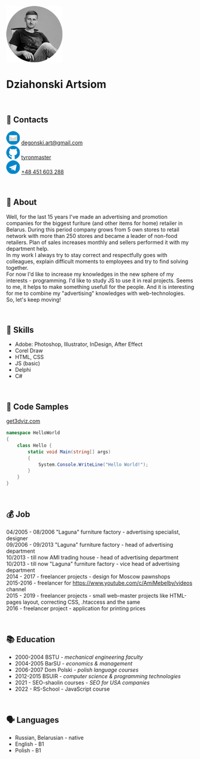 ![Dziahonski Artsiom](assets/img/photo.png)

# Dziahonski Artsiom

&nbsp;

## 📡 Contacts

![email](assets/img/mail-48.png) [degonski.art@gmail.com](mailto:degonski.art@gmail.com)\
![github](assets/img/github-48.png) [tyronmaster](https://github.com/tyronmaster)\
![phone](assets/img/telegram-48.png) [+48 451 603 288](tel:+48451603288)

&nbsp;

## 🎥 About

Well, for the last 15 years I've made an advertising and promotion companies for the biggest furiture (and other items for home) retailer in Belarus. During this period company grows from 5 own stores to retail network with more than 250 stores and became a leader of non-food retailers. Plan of sales increases monthly and sellers performed it with my department help.\
 In my work I always try to stay correct and respectfully goes with colleagues, explain difficult moments to employees and try to find solving together.\
 For now I'd like to increase my knowledges in the new sphere of my interests - programming. I'd like to study JS to use it in real projects. Seems to me, it helps to make something usefull for the people. And it is interesting for me to combine my "advertising" knowledges with web-technologies. \
 So, let's keep moving!


&nbsp;

## 🧰 Skills

- Adobe: Photoshop, Illustrator, InDesign, After Effect
- Corel Draw
- HTML, CSS
- JS (basic)
- Delphi
- C#

&nbsp;

## 🎨 Code Samples

[get3dviz.com](https://get3dviz.com/)

```C#
namespace HelloWorld
{
    class Hello {
        static void Main(string[] args)
        {
            System.Console.WriteLine("Hello World!");
        }
    }
}
```

&nbsp;

## 💰 Job

04/2005 - 08/2006 "Laguna" furniture factory - advertising specialist, designer\
 09/2006 - 09/2013 "Laguna" furniture factory - head of advertising department\
 10/2013 - till now AMI trading house - head of advertising department\
 10/2013 - till now "Laguna" furniture factory - vice head of advertising department\
 2014 - 2017 - freelancer projects - design for Moscow pawnshops\
 2015-2016 - freelancer for https://www.youtube.com/c/AmiMebelby/videos channel\
 2015 - 2019 - freelancer projects - small web-master projects like HTML-pages layout, correcting CSS, .htaccess and the same\
 2016 - freelancer project - application for printing prices

&nbsp;

## 📚 Education

- 2000-2004 BSTU - _mechanical engineering faculty_
- 2004-2005 BarSU - _economics & management_
- 2006-2007 Dom Polski - _polish language courses_
- 2012-2015 BSUIR - _computer science & programming technologies_
- 2021 - SEO-shaolin courses - _SEO for USA companies_
- 2022 - RS-School - JavaScript course

&nbsp;

## 🗣️ Languages

- Russian, Belarusian - native
- English - B1
- Polish - B1
